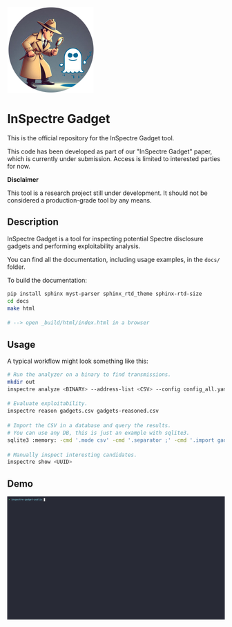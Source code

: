 ![](./docs/img/inspectre-gadget-circle.png)

# InSpectre Gadget

This is the official repository for the InSpectre Gadget tool.

This code has been developed as part of our "InSpectre Gadget" paper, which is
currently under submission. Access is limited to interested parties for now.

**Disclaimer**

This tool is a research project still under development. It should not be
considered a production-grade tool by any means.

## Description

InSpectre Gadget is a tool for inspecting potential Spectre disclosure gadgets
and performing exploitability analysis.

You can find all the documentation, including usage examples, in the
`docs/` folder.

To build the documentation:

```sh
pip install sphinx myst-parser sphinx_rtd_theme sphinx-rtd-size
cd docs
make html

# --> open _build/html/index.html in a browser
```

## Usage

A typical workflow might look something like this:

```sh
# Run the analyzer on a binary to find transmissions.
mkdir out
inspectre analyze <BINARY> --address-list <CSV> --config config_all.yaml --output out/gadgets.csv --asm out/asm

# Evaluate exploitability.
inspectre reason gadgets.csv gadgets-reasoned.csv

# Import the CSV in a database and query the results.
# You can use any DB, this is just an example with sqlite3.
sqlite3 :memory: -cmd '.mode csv' -cmd '.separator ;' -cmd '.import gadgets-reasoned.csv gadgets' -cmd '.mode table' < experiments/queries/exploitable_list.sql

# Manually inspect interesting candidates.
inspectre show <UUID>
```

## Demo

![](docs/img/inspectre.gif)
